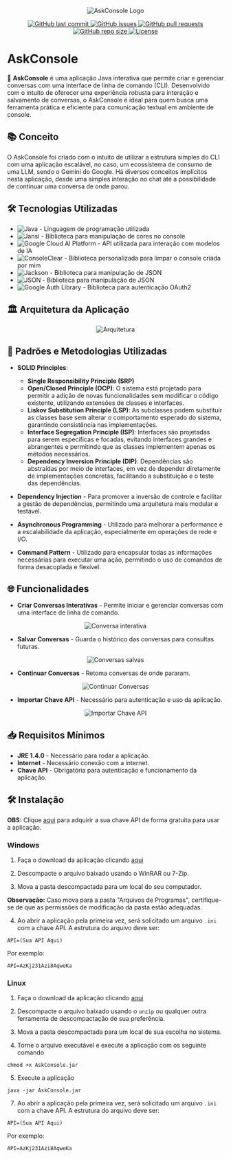 <p align="center">
  <img src="https://i.imgur.com/8YBKZWj.png" alt="AskConsole Logo">
</p>
<p align="center"> <a href="https://github.com/Jorgeluisreis/AskConsole"> <img alt="GitHub last commit" src="https://img.shields.io/github/last-commit/Jorgeluisreis/AskConsole"> </a> <a href="https://github.com/Jorgeluisreis/AskConsole/issues"> <img alt="GitHub issues" src="https://img.shields.io/github/issues/Jorgeluisreis/AskConsole"> </a> <a href="https://github.com/Jorgeluisreis/AskConsole/pulls"> <img alt="GitHub pull requests" src="https://img.shields.io/github/issues-pr/Jorgeluisreis/AskConsole"> </a> <a href="https://github.com/Jorgeluisreis/AskConsole"> <img alt="GitHub repo size" src="https://img.shields.io/github/repo-size/Jorgeluisreis/AskConsole"> </a> <a href="https://github.com/Jorgeluisreis/AskConsole"> <img alt="License" src="https://img.shields.io/github/license/Jorgeluisreis/AskConsole"> </a> </p>

# AskConsole  

🚀 **AskConsole** é uma aplicação Java interativa que permite criar e gerenciar conversas com uma interface de linha de comando (CLI). Desenvolvido com o intuito de oferecer uma experiência robusta para interação e salvamento de conversas, o AskConsole é ideal para quem busca uma ferramenta prática e eficiente para comunicação textual em ambiente de console.

## 📚 Conceito

O AskConsole foi criado com o intuito de utilizar a estrutura simples do CLI com uma aplicação escalável, no caso, um ecossistema de consumo de uma LLM, sendo o Gemini do Google. Há diversos conceitos implícitos nesta aplicação, desde uma simples interação no chat até a possibilidade de continuar uma conversa de onde parou.

## 🛠️ Tecnologias Utilizadas

- ![Java](https://img.shields.io/badge/Java-21-blue) - Linguagem de programação utilizada
- ![Jansi](https://img.shields.io/badge/Jansi-2.4.1-blue) - Biblioteca para manipulação de cores no console
- ![Google Cloud AI Platform](https://img.shields.io/badge/Google_Cloud_AI_Platform-3.49.0-blue) - API utilizada para interação com modelos de IA
- ![ConsoleClear](https://img.shields.io/badge/ConsoleClear-1.0.0-blue) - Biblioteca personalizada para limpar o console criada por mim
- ![Jackson](https://img.shields.io/badge/Jackson-2.17.2-blue) - Biblioteca para manipulação de JSON
- ![JSON](https://img.shields.io/badge/JSON-20240303-blue) - Biblioteca para manipulação de JSON
- ![Google Auth Library](https://img.shields.io/badge/Google_Auth_Library-1.24.1-blue) - Biblioteca para autenticação OAuth2

##  🏛️ Arquitetura da Aplicação
<p align="center">

<img src="https://i.imgur.com/kKoqGPj.png" alt="Arquitetura">

</p>

## 📐 Padrões e Metodologias Utilizadas

- **SOLID Principles**:
  - **Single Responsibility Principle (SRP)**
  - **Open/Closed Principle (OCP)**: O sistema está projetado para permitir a adição de novas funcionalidades sem modificar o código existente, utilizando extensões de classes e interfaces.
  - **Liskov Substitution Principle (LSP)**: As subclasses podem substituir as classes base sem alterar o comportamento esperado do sistema, garantindo consistência nas implementações.
  - **Interface Segregation Principle (ISP)**: Interfaces são projetadas para serem específicas e focadas, evitando interfaces grandes e abrangentes e permitindo que as classes implementem apenas os métodos necessários.
  - **Dependency Inversion Principle (DIP)**: Dependências são abstraídas por meio de interfaces, em vez de depender diretamente de implementações concretas, facilitando a substituição e o teste das dependências.

- **Dependency Injection** - Para promover a inversão de controle e facilitar a gestão de dependências, permitindo uma arquitetura mais modular e testável.
- **Asynchronous Programming** - Utilizado para melhorar a performance e a escalabilidade da aplicação, especialmente em operações de rede e I/O.
- **Command Pattern** - Utilizado para encapsular todas as informações necessárias para executar uma ação, permitindo o uso de comandos de forma desacoplada e flexível.



## 🌐 Funcionalidades

- **Criar Conversas Interativas** - Permite iniciar e gerenciar conversas com uma interface de linha de comando.
<p align="center"> <img src="https://i.imgur.com/oLz8UYC.png" alt="Conversa interativa"> </p>

- **Salvar Conversas** - Guarda o histórico das conversas para consultas futuras.

<p align="center"> <img src="https://i.imgur.com/X5BSo7p.png" alt="Conversas salvas"> </p>

- **Continuar Conversas** - Retoma conversas de onde pararam.

<p align="center"> <img src="https://i.imgur.com/4QVFpKt.png" alt="Continuar Conversas"> </p>

- **Importar Chave API** - Necessário para autenticação e uso da aplicação.

<p align="center"> <img src="https://i.imgur.com/b1V91rE.png" alt="Importar Chave API"> </p>



## 📥 Requisitos Mínimos

- **JRE 1.4.0** - Necessário para rodar a aplicação.
- **Internet** - Necessário conexão com a internet.
- **Chave API** - Obrigatória para autenticação e funcionamento da aplicação.


## 🛠️ Instalação

**OBS:** Clique [aqui](https://makersuite.google.com/app/apikey?hl=pt-br) para adquirir a sua chave API de forma gratuita para usar a aplicação. 

### Windows

1.  Faça o download da aplicação clicando [aqui](https://github.com/Jorgeluisreis/AskConsole/releases)

2. Descompacte o arquivo baixado usando o WinRAR ou 7-Zip.

3. Mova a pasta descompactada para um local do seu computador. 

**Observação:** Caso mova para a pasta "Arquivos de Programas", certifique-se de que as permissões de modificação da pasta estão adequadas.


4. Ao abrir a aplicação pela primeira vez, será solicitado um arquivo `.ini` com a chave API. A estrutura do arquivo deve ser:


```text
API=(Sua API Aqui)
```
Por exemplo:
```text
API=AzKj231Azi8AqweKa
```

### Linux

1.  Faça o download da aplicação clicando [aqui](https://github.com/Jorgeluisreis/AskConsole/releases)

2. Descompacte o arquivo baixado usando o `unzip` ou qualquer outra ferramenta de descompactação de sua preferência.

3. Mova a pasta descompactada para um local de sua escolha no sistema.

4. Torne o arquivo executável e execute a aplicação com os seguinte comando
```text
chmod +x AskConsole.jar
``` 

5. Execute a aplicação
```text
java -jar AskConsole.jar
```

7. Ao abrir a aplicação pela primeira vez, será solicitado um arquivo `.ini` com a chave API. A estrutura do arquivo deve ser:

```text
API=(Sua API Aqui)
```
Por exemplo:
```text
API=AzKj231Azi8AqweKa
```